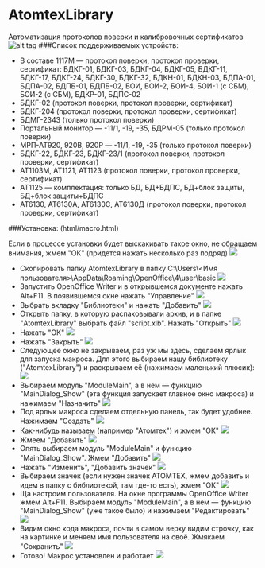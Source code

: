 # AtomtexLibrary
Автоматизация протоколов поверки и калибровочных сертификатов
![alt tag](sert_template/macro.jpg)
###Список поддерживаемых устройств:

* В составе 1117М — протокол поверки, протокол проверки, сертификат: БДКГ-01, БДКГ-03, БДКГ-04, БДКГ-05, БДКГ-11, БДКГ-17, БДКГ-24, БДКГ-30, БДКГ-32, БДКН-01, БДКН-03, БДПА-01, БДПА-02, БДПБ-01, БДПБ-02, БОИ, БОИ-2, БОИ-4, БОИ-1 (с СБМ), БОИ-2 (с СБМ), БДКР-01, БДПС-02
* БДКГ-02 (протокол поверки, протокол проверки, сертификат) 
* БДКГ-204 (протокол поверки, протокол проверки, сертификат)
* БДМГ-2343 (только протокол поверки)
* Портальный монитор — -11/1, -19, -35, БДРМ-05 (только протокол поверки)
* МРП-АТ920, 920В, 920Р — -11/1, -19, -35 (только протокол поверки)
* БДКГ-22, БДКГ-23, БДКГ-23/1 (протокол поверки, протокол проверки, сертификат)
* АТ1103М, АТ1121, АТ1123 (протокол поверки, протокол проверки, сертификат)
* АТ1125 — комплектация: только БД, БД+БДПС, БД+блок защиты, БД+блок защиты+БДПС
* АТ6130, АТ6130А, АТ6130С, АТ6130Д (протокол поверки, протокол проверки, сертификат)

###Установка:
(html/macro.html)


Если в процессе установки будет выскакивать такое окно, не обращаем внимания, жмем "ОК" (придется нажать
        несколько раз подряд)
        ![](imgs/macro/16.jpg)
* Скопировать папку AtomtexLibrary в папку C:\Users\\<Имя
            пользователя>\AppData\Roaming\OpenOffice\4\user\basic
        ![](imgs/macro/18.jpg)
* Запустить OpenOffice Writer и в открывшемся документе нажать Alt+F11. В появившемся окне нажать "Управление"
        ![](imgs/macro/2.jpg)
* Выбрать вкладку "Библиотеки" и нажать "Добавить"
        ![](imgs/macro/3.jpg)
* Открыть папку, в которую распаковывали архив, и в папке "AtomtexLibrary" выбрать файл "script.xlb". Нажать
            "Открыть"
        ![](imgs/macro/19.jpg)
* Нажать "OK"
        ![](imgs/macro/5.jpg)
* Нажать "Закрыть"
        ![](imgs/macro/6.jpg)
* Следующее окно не закрываем, раз уж мы здесь, сделаем ярлык для запуска макроса. Для этого выбираем нашу
            библиотеку
            ("AtomtexLibrary") и раскрываем её (нажимаем маленький плюсик):
        ![](imgs/macro/7.jpg)
* Выбираем модуль "ModuleMain", а в нем &mdash; функцию "MainDialog_Show" (эта функция запускает главное окно
            макроса) и нажимаем "Назначить"
        ![](imgs/macro/9.jpg)
* Под ярлык макроса сделаем отдельную панель, так будет удобнее. Нажимаем "Создать"
        ![](imgs/macro/10.jpg)
* Как-нибудь называем (например "Атомтех") и жмем "ОК"
        ![](imgs/macro/11.jpg)
* Жмеем "Добавить"
        ![](imgs/macro/12.jpg)
* Опять выбираем модуль "ModuleMain" и функцию "MainDialog_Show". Жмем "Добавить"
        ![](imgs/macro/13.jpg)
* Нажать "Изменить", "Добавить значек"
        ![](imgs/macro/14.jpg)
* Выбираем значек (если нужен значек АТОМТЕХ, жмем добавить и идем в папку с библиотекой, там где-то есть),
            жмем "ОК"
        ![](imgs/macro/15.jpg)
* Ща настроим пользователя. На окне программы OpenOffice Writer жмем Alt+F11. Выбираем модуль "ModuleMain",
            а в нем &mdash; функцию "MainDialog_Show" (уже такое было) и нажимаем "Редактировать"
        ![](imgs/macro/20.jpg)
* Видим окно кода макроса, почти в самом верху видим строчку, как на картинке и меняем имя пользователя на
            своё. Жмякаем "Сохранить"
        ![](imgs/macro/21.jpg)
* Готово! Макрос установлен и работает
        ![](imgs/macro/17.jpg)


